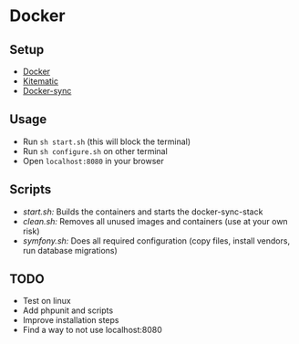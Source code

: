 # Docker

## Setup

- [Docker](https://www.docker.com/)
- [Kitematic](https://kitematic.com/)
- [Docker-sync](https://github.com/EugenMayer/docker-sync)

## Usage

- Run `sh start.sh` (this will block the terminal)
- Run `sh configure.sh` on other terminal
- Open `localhost:8080` in your browser

## Scripts

- *start.sh:* Builds the containers and starts the docker-sync-stack
- *clean.sh:* Removes all unused images and containers (use at your own risk)
- *symfony.sh:* Does all required configuration (copy files, install vendors, run database migrations)

## TODO

- Test on linux
- Add phpunit and scripts
- Improve installation steps
- Find a way to not use localhost:8080
